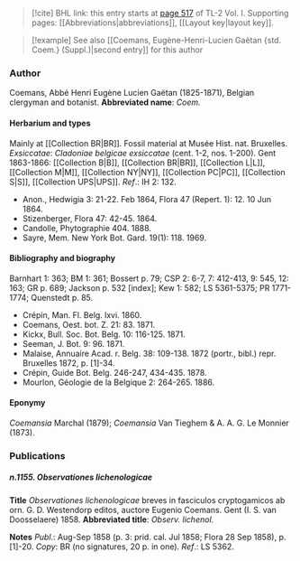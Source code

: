 > [!cite] BHL link: this entry starts at [page 517](https://www.biodiversitylibrary.org/page/33120648) of TL-2 Vol. I.
> Supporting pages: [[Abbreviations|abbreviations]], [[Layout key|layout key]].

> [!example] See also [[Coemans, Eugène-Henri-Lucien Gaëtan {std. Coem.} (Suppl.)|second entry]] for this author

### Author

Coemans, Abbé Henri Eugène Lucien Gaëtan (1825-1871), Belgian clergyman and botanist. 
**Abbreviated name**: *Coem.*

#### Herbarium and types

Mainly at [[Collection BR|BR]]. Fossil material at Musée Hist. nat. Bruxelles.
*Exsiccatae*: *Cladoniae belgicae exsiccatae* (cent. 1-2, nos. 1-200). Gent 1863-1866: [[Collection B|B]], [[Collection BR|BR]], [[Collection L|L]], [[Collection M|M]], [[Collection NY|NY]], [[Collection PC|PC]], [[Collection S|S]], [[Collection UPS|UPS]].
*Ref*.: IH 2: 132.
- Anon., Hedwigia 3: 21-22. Feb 1864, Flora 47 (Repert. 1): 12. 10 Jun 1864.
- Stizenberger, Flora 47: 42-45. 1864.
- Candolle, Phytographie 404. 1888.
- Sayre, Mem. New York Bot. Gard. 19(1): 118. 1969.

#### Bibliography and biography

Barnhart 1: 363; BM 1: 361; Bossert p. 79; CSP 2: 6-7, 7: 412-413, 9: 545, 12: 163; GR p. 689; Jackson p. 532 \[index\]; Kew 1: 582; LS 5361-5375; PR 1771-1774; Quenstedt p. 85.
- Crépin, Man. Fl. Belg. lxvi. 1860.
- Coemans, Oest. bot. Z. 21: 83. 1871.
- Kickx, Bull. Soc. Bot. Belg. 10: 116-125. 1871.
- Seeman, J. Bot. 9: 96. 1871.
- Malaise, Annuaire Acad. r. Belg. 38: 109-138. 1872 (portr., bibl.) repr. Bruxelles 1872, p. \[1\]-34.
- Crépin, Guide Bot. Belg. 246-247, 434-435. 1878.
- Mourlon, Géologie de la Belgique 2: 264-265. 1886.

#### Eponymy

*Coemansia* Marchal (1879); *Coemansia* Van Tieghem & A. A. G. Le Monnier (1873).

### Publications

##### n.1155. Observationes lichenologicae

**Title**
*Observationes lichenologicae* breves in fasciculos cryptogamicos ab orn. G. D. Westendorp editos, auctore Eugenio Coemans. Gent (I. S. van Doosselaere) 1858.
**Abbreviated title**: *Observ. lichenol.*

**Notes**
*Publ*.: Aug-Sep 1858 (p. 3: prid. cal. Jul 1858; Flora 28 Sep 1858), p. \[1\]-20. *Copy*: BR (no signatures, 20 p. in one).
*Ref*.: LS 5362.


